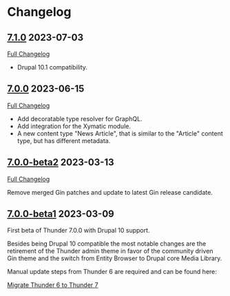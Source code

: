 # Changelog

## [7.1.0](https://github.com/thunder/thunder-distribution/tree/7.1.0) 2023-07-03

[Full Changelog](https://github.com/thunder/thunder-distribution/compare/7.0.0...7.1.0)

* Drupal 10.1 compatibility.

## [7.0.0](https://github.com/thunder/thunder-distribution/tree/7.0.0) 2023-06-15

[Full Changelog](https://github.com/thunder/thunder-distribution/compare/7.0.0-beta2...7.0.0)

* Add decoratable type resolver for GraphQL.
* Add integration for the Xymatic module.
* A new content type "News Article", that is similar to the "Article" content type, but has different metadata.

## [7.0.0-beta2](https://github.com/thunder/thunder-distribution/tree/7.0.0-beta2) 2023-03-13

[Full Changelog](https://github.com/thunder/thunder-distribution/compare/7.0.0-beta1...7.0.0-beta2)

Remove merged Gin patches and update to latest Gin release candidate.

## [7.0.0-beta1](https://github.com/thunder/thunder-distribution/tree/7.0.0-beta1) 2023-03-09

First beta of Thunder 7.0.0 with Drupal 10 support.

Besides being Drupal 10 compatible the most notable changes are the retirement of the Thunder admin theme in favor
of the community driven Gin theme and the switch from Entity Browser to Drupal core Media Library.

Manual update steps from Thunder 6 are required and can be found here:

[Migrate Thunder 6 to Thunder 7](https://thunder.github.io/developer-guide/migration/migrate-6-7.html)
